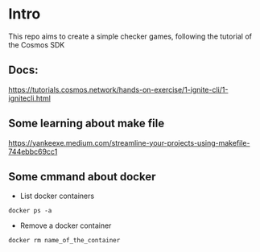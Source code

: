 # Intro
This repo aims to create a simple checker games, following the tutorial of the Cosmos SDK 

## Docs: 
https://tutorials.cosmos.network/hands-on-exercise/1-ignite-cli/1-ignitecli.html



## Some learning about make file 
https://yankeexe.medium.com/streamline-your-projects-using-makefile-744ebbc69cc1

## Some cmmand about docker 
- List docker containers 
```
docker ps -a 
``` 

- Remove a docker container 
``` 
docker rm name_of_the_container
```